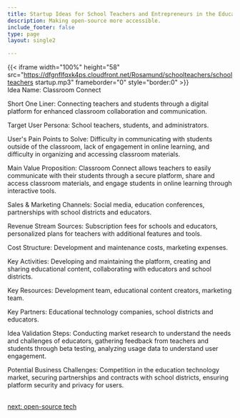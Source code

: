 ```yaml
---
title: Startup Ideas for School Teachers and Entrepreneurs in the Education  Industry
description: Making open-source more accessible.
include_footer: false
type: page
layout: single2

---
```


{{< iframe width="100%" height="58" src="https://dfgnflfqxk4ps.cloudfront.net/Rosamund/schoolteachers/schoolteachers startup.mp3" frameborder="0" style="border:0" >}}<br>
Idea Name: Classroom Connect

Short One Liner: Connecting teachers and students through a digital platform for enhanced classroom collaboration and communication.

Target User Persona: School teachers, students, and administrators.

User's Pain Points to Solve: Difficulty in communicating with students outside of the classroom, lack of engagement in online learning, and difficulty in organizing and accessing classroom materials.

Main Value Proposition: Classroom Connect allows teachers to easily communicate with their students through a secure platform, share and access classroom materials, and engage students in online learning through interactive tools.

Sales & Marketing Channels: Social media, education conferences, partnerships with school districts and educators.

Revenue Stream Sources: Subscription fees for schools and educators, personalized plans for teachers with additional features and tools.

Cost Structure: Development and maintenance costs, marketing expenses.

Key Activities: Developing and maintaining the platform, creating and sharing educational content, collaborating with educators and school districts.

Key Resources: Development team, educational content creators, marketing team.

Key Partners: Educational technology companies, school districts and educators.

Idea Validation Steps: Conducting market research to understand the needs and challenges of educators, gathering feedback from teachers and students through beta testing, analyzing usage data to understand user engagement.

Potential Business Challenges: Competition in the education technology market, securing partnerships and contracts with school districts, ensuring platform security and privacy for users.

<br>
<a href="https://workdojos.com/schoolteachers/tech">next: open-source tech</a>
</p>